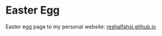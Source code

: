 # Easter Egg

Easter egg page to my personal website: [reshalfahsi.github.io](https://reshalfahsi.github.io/easter-egg)
